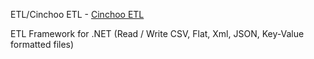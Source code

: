 ETL/Cinchoo ETL - [Cinchoo ETL](https://github.com/Cinchoo/ChoETL)

ETL Framework for .NET (Read / Write CSV, Flat, Xml, JSON, Key-Value formatted files)
